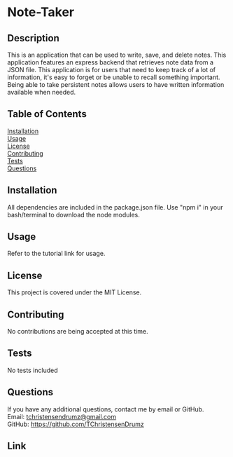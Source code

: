 # Note-Taker

## Description
This is an application that can be used to write, save, and delete notes. This application features an express backend that retrieves note data from a JSON file. This application is for users that need to keep track of a lot of information, it's easy to forget or be unable to recall something important. Being able to take persistent notes allows users to have written information available when needed.
## Table of Contents
[Installation](#Installation)
<br>
[Usage](#Usage)
<br>
[License](#License)
<br>
[Contributing](#Contributing)
<br>
[Tests](#Tests)
<br>
[Questions](#Questions)

## Installation
All dependencies are included in the package.json file. Use "npm i" in your bash/terminal to download the node modules.

## Usage
Refer to the tutorial link for usage.

## License
This project is covered under the MIT License.

## Contributing
No contributions are being accepted at this time.

## Tests
No tests included

## Questions
If you have any additional questions, contact me by email or GitHub.
<br>
Email: tchristensendrumz@gmail.com
<br>
GitHub: https://github.com/TChristensenDrumz

## Link
